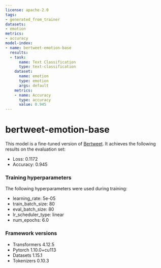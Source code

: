 ```yaml
---
license: apache-2.0
tags:
- generated_from_trainer
datasets:
- emotion
metrics:
- accuracy
model-index:
- name: bertweet-emotion-base
  results:
  - task:
      name: Text Classification
      type: text-classification
    dataset:
      name: emotion
      type: emotion
      args: default
    metrics:
    - name: Accuracy
      type: accuracy
      value: 0.945
---
```


# bertweet-emotion-base

This model is a fine-tuned version of [Bertweet](https://huggingface.co/vinai/bertweet-base). It achieves the following results on the evaluation set:
- Loss: 0.1172
- Accuracy: 0.945

### Training hyperparameters

The following hyperparameters were used during training:
- learning_rate: 5e-05
- train_batch_size: 80
- eval_batch_size: 80
- lr_scheduler_type: linear
- num_epochs: 6.0 

### Framework versions
- Transformers 4.12.5
- Pytorch 1.10.0+cu113
- Datasets 1.15.1
- Tokenizers 0.10.3
